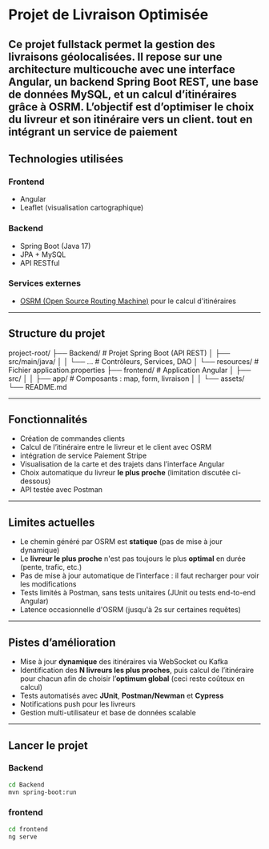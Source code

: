 # Projet de Livraison Optimisée

Ce projet fullstack permet la **gestion des livraisons géolocalisées**. Il repose sur une architecture multicouche avec une interface Angular, un backend Spring Boot REST, une base de données MySQL, et un calcul d’itinéraires grâce à **OSRM**. L’objectif est d’optimiser le choix du livreur et son itinéraire vers un client.
tout en intégrant un service de paiement 
---

## Technologies utilisées

### Frontend
- Angular
- Leaflet (visualisation cartographique)

### Backend
- Spring Boot (Java 17)
- JPA + MySQL
- API RESTful

### Services externes
- [OSRM (Open Source Routing Machine)](http://project-osrm.org/) pour le calcul d'itinéraires

---

##  Structure du projet

project-root/
├── Backend/ # Projet Spring Boot (API REST)
│ ├── src/main/java/
│ │ └── ... # Contrôleurs, Services, DAO
│ └── resources/ # Fichier application.properties
├── frontend/ # Application Angular
│ ├── src/
│ │ ├── app/ # Composants : map, form, livraison
│ │ └── assets/
└── README.md 



---

## Fonctionnalités

- Création de commandes clients
- Calcul de l’itinéraire entre le livreur et le client avec OSRM
- intégration de service Paiement Stripe
- Visualisation de la carte et des trajets dans l’interface Angular
- Choix automatique du livreur **le plus proche** (limitation discutée ci-dessous)
- API testée avec Postman

---

##  Limites actuelles

- Le chemin généré par OSRM est **statique** (pas de mise à jour dynamique)
- Le **livreur le plus proche** n'est pas toujours le plus **optimal** en durée (pente, trafic, etc.)
- Pas de mise à jour automatique de l’interface : il faut recharger pour voir les modifications
- Tests limités à Postman, sans tests unitaires (JUnit ou tests end-to-end Angular)
- Latence occasionnelle d'OSRM (jusqu'à 2s sur certaines requêtes)

---

##  Pistes d’amélioration

- Mise à jour **dynamique** des itinéraires via WebSocket ou Kafka
- Identification des **N livreurs les plus proches**, puis calcul de l’itinéraire pour chacun afin de choisir l’**optimum global** (ceci reste coûteux en calcul)
- Tests automatisés avec **JUnit**, **Postman/Newman** et **Cypress**
- Notifications push pour les livreurs
- Gestion multi-utilisateur et base de données scalable

---

##  Lancer le projet

### Backend
```bash
cd Backend
mvn spring-boot:run

```
### frontend
```bash
cd frontend
ng serve
